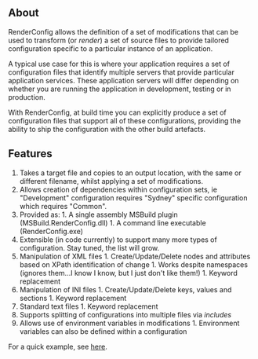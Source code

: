 ## About ##
RenderConfig allows the definition of a set of modifications that can be used to transform (or _render_) a set of source files to provide tailored configuration specific to a particular instance of an application.

A typical use case for this is where your application requires a set of configuration files that identify multiple servers that provide particular application services. These application servers will differ depending on whether you are running the application in development, testing or in production.

With RenderConfig, at build time you can explicitly produce a set of configuration files that support all of these configurations, providing the ability to ship the configuration with the other build artefacts.

## Features ##
  1. Takes a target file and copies to an output location, with the same or different filename, whilst applying a set of modifications.
  1. Allows creation of dependencies within configuration sets, ie "Development" configuration requires "Sydney" specific configuration which requires "Common".
  1. Provided as:
    1. A single assembly MSBuild plugin (MSBuild.RenderConfig.dll)
    1. A command line executable (RenderConfig.exe)
  1. Extensible (in code currently) to support many more types of configuration. Stay tuned, the list will grow.
  1. Manipulation of XML files
    1. Create/Update/Delete nodes and attributes based on XPath identification of change
    1. Works despite namespaces (ignores them...I know I know, but I just don't like them!)
    1. Keyword replacement
  1. Manipulation of INI files
    1. Create/Update/Delete keys, values and sections
    1. Keyword replacement
  1. Standard text files
    1. Keyword replacement
  1. Supports splitting of configurations into multiple files via _includes_
  1. Allows use of environment variables in modifications
    1. Environment variables can also be defined within a configuration

For a quick example, see [here](QuickExample.md).